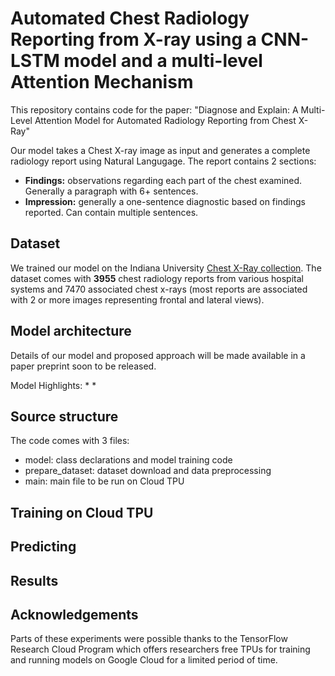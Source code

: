 # Automated Chest Radiology Reporting from X-ray using a CNN-LSTM model and a multi-level Attention Mechanism

This repository contains code for the paper: "Diagnose and Explain: A Multi-Level Attention Model for Automated Radiology Reporting from Chest X-Ray"

Our model takes a Chest X-ray image as input and generates a complete radiology report using Natural Langugage. The report contains 2 sections:
* **Findings:** observations regarding each part of the chest examined. Generally a paragraph with 6+ sentences.
* **Impression:** generally a one-sentence diagnostic based on findings reported. Can contain multiple sentences.

## Dataset

We trained our model on the Indiana University [Chest X-Ray collection](https://openi.nlm.nih.gov/faq.php). The dataset
comes with **3955** chest radiology reports from various hospital systems and 7470 associated chest x-rays 
(most reports are associated with 2 or more images representing frontal and lateral views).

## Model architecture

Details of our model and proposed approach will be made available in a paper preprint soon to be released.

Model Highlights:
*
*
## Source structure

The code comes with 3 files: 
* model: class declarations and model training code
* prepare_dataset: dataset download and data preprocessing
* main: main file to be run on Cloud TPU

## Training on Cloud TPU

## Predicting

## Results

## Acknowledgements

Parts of these experiments were possible thanks to the TensorFlow Research Cloud Program which offers researchers free TPUs for training and running models on Google Cloud for a limited period of time.
